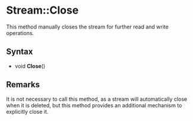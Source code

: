 # Stream::Close #
This method manually closes the stream for further read and write operations.

## Syntax ##
- void **Close**()

## Remarks ##
It is not necessary to call this method, as a stream will automatically close when it is deleted, but this method provides an additional mechanism to explicitly close it.
